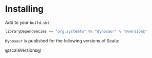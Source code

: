 # Installing

Add to your `build.sbt`

```scala
libraryDependencies += "org.systemfw" %% "dynosaur" % "@version@"
```

`Dynosaur` is published for the following versions of Scala:

@scalaVersions@

